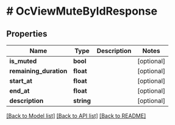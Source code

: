 # # OcViewMuteByIdResponse

## Properties

Name | Type | Description | Notes
------------ | ------------- | ------------- | -------------
**is_muted** | **bool** |  | [optional]
**remaining_duration** | **float** |  | [optional]
**start_at** | **float** |  | [optional]
**end_at** | **float** |  | [optional]
**description** | **string** |  | [optional]

[[Back to Model list]](../../README.md#models) [[Back to API list]](../../README.md#endpoints) [[Back to README]](../../README.md)
